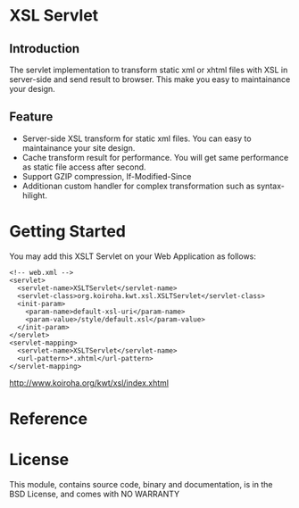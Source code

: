# XSL Servlet

## Introduction

The servlet implementation to transform static xml or xhtml files with XSL in server-side and send result to browser. This make you easy to maintainance your design. 

## Feature

* Server-side XSL transform for static xml files. You can easy to maintainance your site design.
* Cache transform result for performance. You will get same performance as static file access after second.
* Support GZIP compression, If-Modified-Since
* Additionan custom handler for complex transformation such as syntax-hilight.

# Getting Started
You may add this XSLT Servlet on your Web Application as follows:

    <!-- web.xml -->
    <servlet>
      <servlet-name>XSLTServlet</servlet-name>
      <servlet-class>org.koiroha.kwt.xsl.XSLTServlet</servlet-class>
      <init-param>
        <param-name>default-xsl-uri</param-name>
        <param-value>/style/default.xsl</param-value>
      </init-param>
    </servlet>
    <servlet-mapping>
      <servlet-name>XSLTServlet</servlet-name>
      <url-pattern>*.xhtml</url-pattern>
    </servlet-mapping>

http://www.koiroha.org/kwt/xsl/index.xhtml

# Reference

# License
This module, contains source code, binary and documentation, is in the BSD License, and comes with NO WARRANTY
